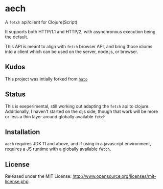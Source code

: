 # aech
A `fetch` api/client for Clojure(Script)

It supports both HTTP/1.1 and HTTP/2, with asynchronous execution being the default.

This API is meant to align with `fetch` browser API, and bring those idioms
into a client which can be used on the server, node.js, or browser.

## Kudos
This project was intially forked from [`hato`](https://github.com/gnarroway/hato)


## Status
This is exeperimental, still working out adapting the `fetch` api to clojure.
Additionally, I haven't started on the cljs side, though that work will be
more or less a thin layer around globally available `fetch`


## Installation
`aech` requires JDK 11 and above, and if using in a javascript environment, requires
a JS runtime with a globally available `fetch`.


## License
Released under the MIT License: http://www.opensource.org/licenses/mit-license.php
